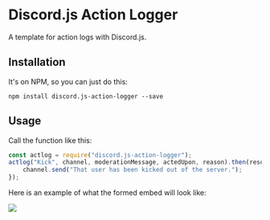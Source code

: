 # Discord.js Action Logger

A template for action logs with Discord.js.

## Installation

It's on NPM, so you can just do this:

    npm install discord.js-action-logger --save

## Usage

Call the function like this:

```js
const actlog = require("discord.js-action-logger");
actlog("Kick", channel, moderationMessage, actedUpon, reason).then(resolved => {
	channel.send("That user has been kicked out of the server.");
});
```

Here is an example of what the formed embed will look like:

![](https://i.imgur.com/ulUlLQM.png)
